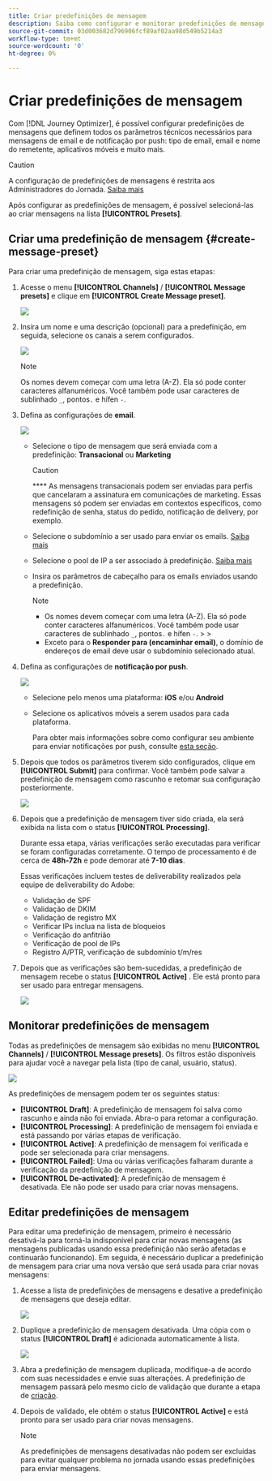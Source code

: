 ```yaml
---
title: Criar predefinições de mensagem
description: Saiba como configurar e monitorar predefinições de mensagens
source-git-commit: 03d003682d796906fcf89af02aa98d549b5214a3
workflow-type: tm+mt
source-wordcount: '0'
ht-degree: 0%

---
```



# Criar predefinições de mensagem

Com [!DNL Journey Optimizer], é possível configurar predefinições de mensagens que definem todos os parâmetros técnicos necessários para mensagens de email e de notificação por push: tipo de email, email e nome do remetente, aplicativos móveis e muito mais.

>[!CAUTION]
>
> A configuração de predefinições de mensagens é restrita aos Administradores do Jornada. [Saiba mais](../administration/ootb-product-profiles.md#journey-administrator)



Após configurar as predefinições de mensagem, é possível selecioná-las ao criar mensagens na lista **[!UICONTROL Presets]**.

## Criar uma predefinição de mensagem {#create-message-preset}

Para criar uma predefinição de mensagem, siga estas etapas:

1. Acesse o menu **[!UICONTROL Channels]** / **[!UICONTROL Message presets]** e clique em **[!UICONTROL Create Message preset]**.

   ![](../assets/preset-create.png)


1. Insira um nome e uma descrição (opcional) para a predefinição, em seguida, selecione os canais a serem configurados.

   ![](../assets/preset-general.png)


   >[!NOTE]
   >
   > Os nomes devem começar com uma letra (A-Z). Ela só pode conter caracteres alfanuméricos. Você também pode usar caracteres de sublinhado `_`, pontos`.` e hífen `-`.

1. Defina as configurações de **email**.

   ![](../assets/preset-email.png)

   * Selecione o tipo de mensagem que será enviada com a predefinição: **Transacional** ou **Marketing**

      >[!CAUTION]
      >
      > **** As mensagens transacionais podem ser enviadas para perfis que cancelaram a assinatura em comunicações de marketing. Essas mensagens só podem ser enviadas em contextos específicos, como redefinição de senha, status do pedido, notificação de delivery, por exemplo.

   * Selecione o subdomínio a ser usado para enviar os emails. [Saiba mais](about-subdomain-delegation.md)
   * Selecione o pool de IP a ser associado à predefinição. [Saiba mais](ip-pools.md)
   * Insira os parâmetros de cabeçalho para os emails enviados usando a predefinição.

      >[!NOTE]
      >
      > * Os nomes devem começar com uma letra (A-Z). Ela só pode conter caracteres alfanuméricos. Você também pode usar caracteres de sublinhado `_`, pontos`.` e hífen `-`.
         > 
         > 
      * Exceto para o **Responder para (encaminhar email)**, o domínio de endereços de email deve usar o subdomínio selecionado atual.



1. Defina as configurações de **notificação por push**.

   ![](../assets/preset-push.png)

   * Selecione pelo menos uma plataforma: **iOS** e/ou **Android**

   * Selecione os aplicativos móveis a serem usados para cada plataforma.

      Para obter mais informações sobre como configurar seu ambiente para enviar notificações por push, consulte [esta seção](../push-gs.md).

1. Depois que todos os parâmetros tiverem sido configurados, clique em **[!UICONTROL Submit]** para confirmar. Você também pode salvar a predefinição de mensagem como rascunho e retomar sua configuração posteriormente.

   ![](../assets/preset-submit.png)

1. Depois que a predefinição de mensagem tiver sido criada, ela será exibida na lista com o status **[!UICONTROL Processing]**.

   Durante essa etapa, várias verificações serão executadas para verificar se foram configuradas corretamente. O tempo de processamento é de cerca de **48h-72h** e pode demorar até **7-10 dias**.

   Essas verificações incluem testes de deliverability realizados pela equipe de deliverability do Adobe:


   * Validação de SPF
   * Validação de DKIM
   * Validação de registro MX
   * Verificar IPs inclua na lista de bloqueios
   * Verificação do anfitrião
   * Verificação de pool de IPs
   * Registro A/PTR, verificação de subdomínio t/m/res


1. Depois que as verificações são bem-sucedidas, a predefinição de mensagem recebe o status **[!UICONTROL Active]** . Ele está pronto para ser usado para entregar mensagens.

   <!-- later on, users will be notified in Pulse -->

   ![](../assets/preset-active.png)

## Monitorar predefinições de mensagem

Todas as predefinições de mensagem são exibidas no menu **[!UICONTROL Channels]** / **[!UICONTROL Message presets]**. Os filtros estão disponíveis para ajudar você a navegar pela lista (tipo de canal, usuário, status).

![](../assets/preset-filters.png)

As predefinições de mensagem podem ter os seguintes status:

* **[!UICONTROL Draft]**: A predefinição de mensagem foi salva como rascunho e ainda não foi enviada. Abra-o para retomar a configuração.
* **[!UICONTROL Processing]**: A predefinição de mensagem foi enviada e está passando por várias etapas de verificação.
* **[!UICONTROL Active]**: A predefinição de mensagem foi verificada e pode ser selecionada para criar mensagens.
* **[!UICONTROL Failed]**: Uma ou várias verificações falharam durante a verificação da predefinição de mensagem.
* **[!UICONTROL De-activated]**: A predefinição de mensagem é desativada. Ele não pode ser usado para criar novas mensagens.

## Editar predefinições de mensagem

Para editar uma predefinição de mensagem, primeiro é necessário desativá-la para torná-la indisponível para criar novas mensagens (as mensagens publicadas usando essa predefinição não serão afetadas e continuarão funcionando). Em seguida, é necessário duplicar a predefinição de mensagem para criar uma nova versão que será usada para criar novas mensagens:

1. Acesse a lista de predefinições de mensagens e desative a predefinição de mensagens que deseja editar.

   ![](../assets/preset-deactivate.png)

1. Duplique a predefinição de mensagem desativada. Uma cópia com o status **[!UICONTROL Draft]** é adicionada automaticamente à lista.

   ![](../assets/preset-duplicated.png)

1. Abra a predefinição de mensagem duplicada, modifique-a de acordo com suas necessidades e envie suas alterações. A predefinição de mensagem passará pelo mesmo ciclo de validação que durante a etapa de [criação](#create-message-preset).

1. Depois de validado, ele obtém o status **[!UICONTROL Active]** e está pronto para ser usado para criar novas mensagens.

   >[!NOTE]
   >
   >As predefinições de mensagens desativadas não podem ser excluídas para evitar qualquer problema no jornada usando essas predefinições para enviar mensagens.

